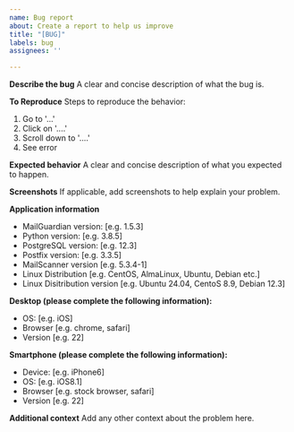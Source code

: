 ```yaml
---
name: Bug report
about: Create a report to help us improve
title: "[BUG]"
labels: bug
assignees: ''

---
```


**Describe the bug**
A clear and concise description of what the bug is.

**To Reproduce**
Steps to reproduce the behavior:
1. Go to '...'
2. Click on '....'
3. Scroll down to '....'
4. See error

**Expected behavior**
A clear and concise description of what you expected to happen.

**Screenshots**
If applicable, add screenshots to help explain your problem.

**Application information**
 - MailGuardian version: [e.g. 1.5.3]
 - Python version: [e.g. 3.8.5]
 - PostgreSQL version: [e.g. 12.3]
 - Postfix version: [e.g. 3.3.5]
 - MailScanner version [e.g. 5.3.4-1]
 - Linux Distribution [e.g. CentOS, AlmaLinux, Ubuntu, Debian etc.]
 - Linux Disitribution version [e.g. Ubuntu 24.04, CentoS 8.9, Debian 12.3]

**Desktop (please complete the following information):**
 - OS: [e.g. iOS]
 - Browser [e.g. chrome, safari]
 - Version [e.g. 22]

**Smartphone (please complete the following information):**
 - Device: [e.g. iPhone6]
 - OS: [e.g. iOS8.1]
 - Browser [e.g. stock browser, safari]
 - Version [e.g. 22]

**Additional context**
Add any other context about the problem here.
